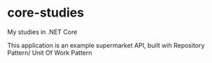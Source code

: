# core-studies
My studies in .NET Core

This application is an example supermarket API, built wih Repository Pattern/ Unit Of Work Pattern
